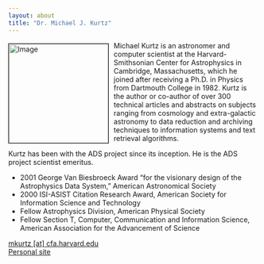 ```yaml
---
layout: about
title: "Dr. Michael J. Kurtz"
---
```


<img src="{{ site.baseurl }}/about/team/img/kurtz.jpg" height="200" width="200" alt="Image" style="float: left; margin: 4px 10px 0px 0px; border: 1px solid #000000;">

Michael Kurtz is an astronomer and computer scientist at the Harvard-Smithsonian Center for Astrophysics in Cambridge, Massachusetts, which he joined after receiving a Ph.D. in Physics from Dartmouth College in 1982. Kurtz is the author or co-author of over 300 technical articles and abstracts on subjects ranging from cosmology and extra-galactic astronomy to data reduction and archiving techniques to information systems and text retrieval algorithms.

Kurtz has been with the ADS project since its inception. He is the ADS project scientist emeritus.

* 2001 George Van Biesbroeck Award “for the visionary design of the Astrophysics Data System,” American Astronomical Society
* 2000 ISI-ASIST Citation Research Award, American Society for Information Science and Technology
* Fellow Astrophysics Division, American Physical Society
* Fellow Section T, Computer, Communication and Information Science, American Association for the Advancement of Science


[mkurtz [at] cfa.harvard.edu](mailto:mkurtz@cfa.harvard.edu)  
[Personal site](http://www.cfa.harvard.edu/~kurtz/)
